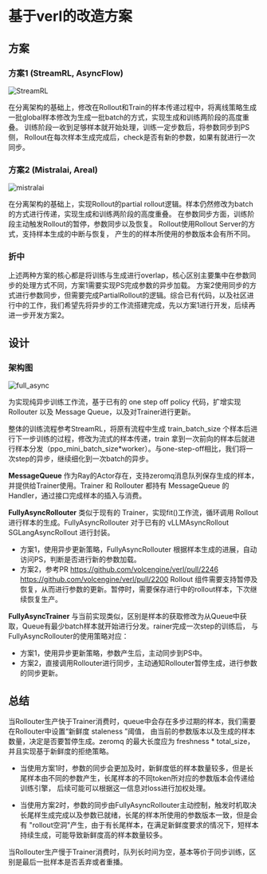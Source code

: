 # 基于verl的改造方案

## 方案

### 方案1 (StreamRL, AsyncFlow)

![StreamRL](
https://github.com/ArronHZG/verl-community/blob/recipe/async_policy/docs/StreamRL.png?raw=true)

在分离架构的基础上，修改在Rollout和Train的样本传递过程中，将离线策略生成一批global样本修改为生成一批batch的方式，实现生成和训练两阶段的高度重叠。
训练阶段一收到足够样本就开始处理，训练一定步数后，将参数同步到PS侧， Rollout在每次样本生成完成后，check是否有新的参数，如果有就进行一次同步。

### 方案2 (Mistralai, Areal)

![mistralai](
https://github.com/ArronHZG/verl-community/blob/recipe/async_policy/docs/mistralai.png?raw=true)

在分离架构的基础上，实现Rollout的partial rollout逻辑。样本仍然修改为batch的方式进行传递，实现生成和训练两阶段的高度重叠。
在参数同步方面，训练阶段主动触发Rollout的暂停，参数同步以及恢复。 Rollout使用Rollout Server的方式，支持样本生成的中断与恢复，
产生的的样本所使用的参数版本会有所不同。

### 折中

上述两种方案的核心都是将训练与生成进行overlap，核心区别主要集中在参数同步的处理方式不同，方案1需要实现PS完成参数的异步加载。
方案2使用同步的方式进行参数同步，但需要完成PartialRollout的逻辑。综合已有代码，以及社区进行中的工作，我们希望先将异步的工作流搭建完成，先以方案1进行开发，后续再进一步开发方案2。

## 设计

### 架构图

![full_async](
https://github.com/ArronHZG/verl-community/blob/recipe/async_policy/docs/full_async.svg?raw=true)

为实现纯异步训练工作流，基于已有的 one step off policy 代码，扩增实现 Rollouter 以及 Message Queue，以及对Trainer进行更新。

整体的训练流程参考StreamRL，将原有流程中生成 train_batch_size 个样本后进行下一步训练的过程，修改为流式的样本传递，train
拿到一次前向的样本后就进行样本分发（ppo_mini_batch_size*worker）。与one-step-off相比，我们将一次step的异步，继续细化到一次batch的异步。

**MessageQueue** 作为Ray的Actor存在，支持zeromq消息队列保存生成的样本，并提供给Trainer使用。Trainer 和 Rollouter 都持有
MessageQueue 的Handler，通过接口完成样本的插入与消费。

**FullyAsyncRollouter** 类似于现有的 Trainer，实现fit()工作流，循环调用 Rollout 进行样本的生成。FullyAsyncRollouter 对于已有的
vLLMAsyncRollout SGLangAsyncRollout 进行封装。

* 方案1，使用异步更新策略，FullyAsyncRollouter 根据样本生成的进展，自动访问PS，判断是否进行新的参数加载。
* 方案2，参考PR https://github.com/volcengine/verl/pull/2246 https://github.com/volcengine/verl/pull/2200 Rollout
  组件需要支持暂停及恢复，从而进行参数的更新。暂停时，需要保存进行中的rollout样本，下次继续恢复生产。

**FullyAsyncTrainer** 与当前实现类似，区别是样本的获取修改为从Queue中获取，Queue有最少batch样本就开始进行分发。rainer完成一次step的训练后，
与FullyAsyncRollouter的使用策略对应：

* 方案1，使用异步更新策略，参数产生后，主动同步到PS中。
* 方案2，直接调用Rollouter进行同步，主动通知Rollouter暂停生成，进行参数的同步更新。

## 总结

当Rollouter生产快于Trainer消费时，queue中会存在多步过期的样本，我们需要在Rollouter中设置“新鲜度 staleness ”阈值，
由当前的参数版本以及生成的样本数量，决定是否要暂停生成。zeromq 的最大长度应为 freshness * total_size，并且实现基于新鲜度的拒绝策略。

* 当使用方案1时，参数的同步会更加及时，新鲜度低的样本数量较多，但是长尾样本由不同的参数产生，长尾样本的不同token所对应的参数版本会传递给训练引擎，
  后续可能可以根据这一信息对loss进行加权处理。

* 当使用方案2时，参数的同步由FullyAsyncRollouter主动控制，触发时机取决长尾样生成完成以及参数已就绪，长尾的样本所使用的参数版本一致，但是会有
  "rollout空洞"产生，由于有长尾样本，在满足新鲜度要求的情况下，短样本持续生成，可能导致新鲜度高的样本数量较多。

当Rollouter生产慢于Trainer消费时，队列长时间为空，基本等价于同步训练，区别是最后一批样本是否丢弃或者重播。